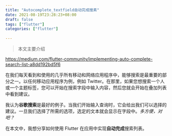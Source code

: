 ```yaml
---
title: "Autocomplete_textfield自动完成搜素"
date: 2021-08-19T23:28:23+08:00
draft: false
tags: ["flutter"]
categories: ["flutter"]
 
---
```


> 本文主要介绍

<!--more-->

https://medium.com/flutter-community/implementing-auto-complete-search-list-a8dd192bd5f6

在我们每天看到和使用的几乎所有移动和网络应用程序中，能够搜索是最重要的部分之一。以任何移动应用程序为例，例如 Twitter。在那里，如果您想搜索一个人或一个主题标签，您可以开始在搜索字段中输入内容，然后您就会开始在叠加列表中看到建议。

我认为**谷歌搜索**是最好的例子。当我们开始输入查询时，它会给出我们可以选择的建议。一旦我们选择了所需的选项，选定的文本就会显示在字段中。*多方便，对吧？*

在本文中，我想分享如何使用 Flutter 在应用中实现**自动完成**搜索列表。